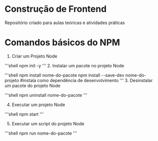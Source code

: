 # Construção de Frontend

Repositório criado para aulas teóricas e atividades práticas 

# Comandos básicos do NPM

1. Criar um Projeto Node

'''shell
npm init -y
'''
2. Instalar um pacote no projeto Node

'''shell
npm install nome-do-pacote
npm install --save-dev nome-do-projeto #instala como dependência de desenvolvimento
'''
3. Desinstalar um pacote do projeto Node

'''shell
npm uninstall nome-do-pacote
'''

4. Executar um projeto Node

'''shell
npm start
'''

5. Executar um script do projeto Node

'''shell
npm run nome-do-pacote
'''